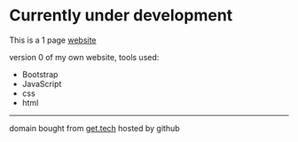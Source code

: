 # Currently under development

This is a 1 page [website](http://dparadis.tech)

version 0 of my own website, tools used:
- Bootstrap
- JavaScript
- css
- html

---
domain bought from [get.tech](https://get.tech) hosted by github
